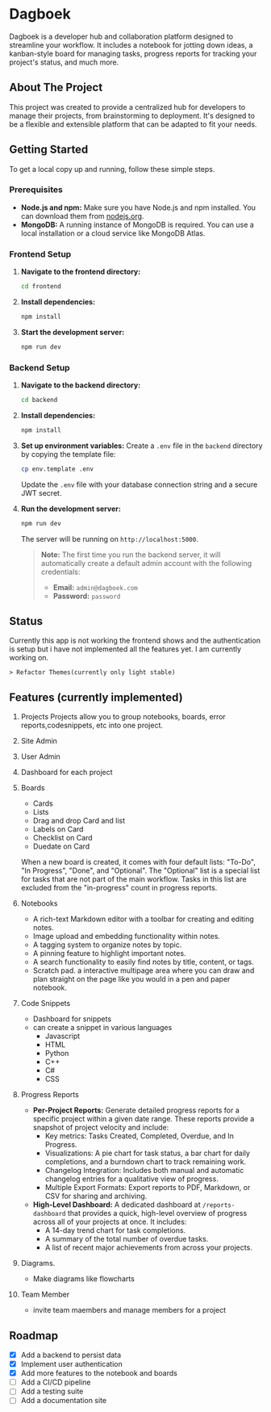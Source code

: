 # Dagboek

Dagboek is a developer hub and collaboration platform designed to streamline your workflow. It includes a notebook for jotting down ideas, a kanban-style board for managing tasks, progress reports for tracking your project's status, and much more.

## About The Project

This project was created to provide a centralized hub for developers to manage their projects, from brainstorming to deployment. It's designed to be a flexible and extensible platform that can be adapted to fit your needs.

## Getting Started

To get a local copy up and running, follow these simple steps.

### Prerequisites

*   **Node.js and npm:** Make sure you have Node.js and npm installed. You can download them from [nodejs.org](https://nodejs.org/).
*   **MongoDB:** A running instance of MongoDB is required. You can use a local installation or a cloud service like MongoDB Atlas.

### Frontend Setup

1.  **Navigate to the frontend directory:**
    ```sh
    cd frontend
    ```
2.  **Install dependencies:**
    ```sh
    npm install
    ```
3.  **Start the development server:**
    ```sh
    npm run dev
    ```

### Backend Setup

1.  **Navigate to the backend directory:**
    ```sh
    cd backend
    ```
2.  **Install dependencies:**
    ```sh
    npm install
    ```
3.  **Set up environment variables:**
    Create a `.env` file in the `backend` directory by copying the template file:
    ```sh
    cp env.template .env
    ```
    Update the `.env` file with your database connection string and a secure JWT secret.

4.  **Run the development server:**
    ```sh
    npm run dev
    ```
    The server will be running on `http://localhost:5000`.

    > **Note:** The first time you run the backend server, it will automatically create a default admin account with the following credentials:
    > - **Email:** `admin@dagboek.com`
    > - **Password:** `password`

## Status

Currently this app is not working the frontend shows and the authentication is setup but i have not implemented all the features yet.
I am currently working on.

    > Refactor Themes(currently only light stable)
    
    
    
## Features (currently implemented)
1. Projects
    Projects allow you to group notebooks, boards, error reports,codesnippets, etc into one project.
2. Site Admin
3. User Admin
4. Dashboard for each project
6. Boards
    - Cards
    - Lists
    - Drag and drop Card and list
    - Labels on Card
    - Checklist on Card
    - Duedate on Card

    When a new board is created, it comes with four default lists: "To-Do", "In Progress", "Done", and "Optional". The "Optional" list is a special list for tasks that are not part of the main workflow. Tasks in this list are excluded from the "in-progress" count in progress reports.
   
7. Notebooks
   - A rich-text Markdown editor with a toolbar for creating and editing notes.
   - Image upload and embedding functionality within notes.
   - A tagging system to organize notes by topic.
   - A pinning feature to highlight important notes.
   - A search functionality to easily find notes by title, content, or tags.
   - Scratch pad. a interactive multipage area where you can draw and plan straight on the page like you would in a pen and paper notebook.
8. Code Snippets
   - Dashboard for snippets
   - can create a snippet in various languages
        - Javascript
        - HTML
        - Python
        - C++
        - C#
        - CSS
9. Progress Reports
   - **Per-Project Reports:** Generate detailed progress reports for a specific project within a given date range. These reports provide a snapshot of project velocity and include:
     - Key metrics: Tasks Created, Completed, Overdue, and In Progress.
     - Visualizations: A pie chart for task status, a bar chart for daily completions, and a burndown chart to track remaining work.
     - Changelog Integration: Includes both manual and automatic changelog entries for a qualitative view of progress.
     - Multiple Export Formats: Export reports to PDF, Markdown, or CSV for sharing and archiving.
   - **High-Level Dashboard:** A dedicated dashboard at `/reports-dashboard` that provides a quick, high-level overview of progress across all of your projects at once. It includes:
     - A 14-day trend chart for task completions.
     - A summary of the total number of overdue tasks.
     - A list of recent major achievements from across your projects.
10. Diagrams.
    - Make diagrams like flowcharts
11. Team Member
    - invite team maembers and manage members for a project
          
     
## Roadmap

- [x] Add a backend to persist data
- [x] Implement user authentication
- [x] Add more features to the notebook and boards
- [ ] Add a CI/CD pipeline
- [ ] Add a testing suite
- [ ] Add a documentation site
